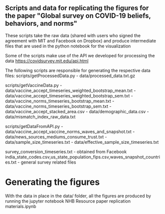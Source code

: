 ## Scripts and data for replicating the figures for the paper "Global survey on COVID-19 beliefs, behaviors, and norms"

These scripts take the raw data (shared with users who signed the agreement with MIT and Facebook on Dropbox) and produce intermediate files that are used in the python notebook for the visualization

Some of the scripts make use of the API we developed for processing the data
https://covidsurvey.mit.edu/api.html

The following scripts are responsible for generating the respective data files:
scripts/getProcessedData.py
	- data/processed_data.txt.gz

scripts/getVaccineData.py
	- data/vaccine_accept_timeseries_weighted_bootstrap_mean.txt
	- data/vaccine_accept_timeseries_weighted_bootstrap_sem.txt
	- data/vaccine_norms_timeseries_bootstrap_mean.txt
	- data/vaccine_norms_timeseries_bootstrap_sem.txt
	- data/vaccine_accept_stacked_area.csv
	- data/demographic_data.csv
	- data/mismatch_index_raw_data.txt

scripts/getDataFromAPI.py
	- data/vaccine_accept_vaccine_norms_waves_and_snapshot.txt 
	- data/news_sources_mediums_consume_trust.txt
	- data/sample_size_timeseries.txt
	- data/effective_sample_size_timeseries.txt

survey_conversion_timeseries.txt - obtained from Facebook
india_state_codes.csv,us_state_population_fips.csv,waves_snapshot_countries.txt - general survey related files

# Generating the figures

With the data in place in the data/ folder, all the figures are produced by running the jupyter notebook
NHB Resource paper replication materials.ipynb
